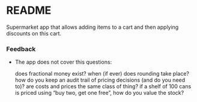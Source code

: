 # README #

Supermarket app that allows adding items to a cart and then applying discounts on this cart.

### Feedback ###

* The app does not cover this questions:

    does fractional money exist?
    when (if ever) does rounding take place?
    how do you keep an audit trail of pricing decisions (and do you need to)?
    are costs and prices the same class of thing?
    if a shelf of 100 cans is priced using “buy two, get one free”, how do you value the stock?

